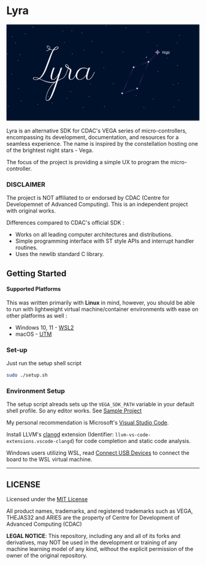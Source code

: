 # Lyra

![](images/lyrabanner.png)

Lyra is an alternative SDK for CDAC's VEGA series of micro-controllers, encompassing its development, documentation, and resources for a seamless experience. The name is inspired by the constellation hosting one of the brightest night stars - Vega.

The focus of the project is providing a simple UX to program the micro-controller.

### **DISCLAIMER** 
The project is NOT affiliated to or endorsed by CDAC (Centre for Developemnet of Advanced Computing). This is an independent project with original works.

Differences compared to CDAC's official SDK :
- Works on all leading computer architectures and distributions.
- Simple programming interface with ST style APIs and interrupt handler routines.
- Uses the newlib standard C library.

## Getting Started

#### Supported Platforms
This was written primarily with **Linux** in mind, however, you should be able to run with lightweight virtual machine/container environments with ease on other platforms as well :
- Windows 10, 11 - [WSL2](https://learn.microsoft.com/en-us/windows/wsl/install)
- macOS - [UTM](https://github.com/utmapp/UTM)

### Set-up
Just run the setup shell script 
```sh
sudo ./setup.sh
```

### Environment Setup

The setup script alreads sets up the `VEGA_SDK_PATH` variable in your default shell profile. So any editor works. See [Sample Project](examples/Blinky/)

My personal recommendation is Microsoft's [Visual Studio Code](https://code.visualstudio.com).

Install LLVM's [clangd](https://clangd.llvm.org) extension (Identifier: `llvm-vs-code-extensions.vscode-clangd`) for code completion and static code analysis.

Windows users utilizing WSL, read [Connect USB Devices](https://learn.microsoft.com/en-us/windows/wsl/connect-usb) to connect the board to the WSL virtual machine.

---

## LICENSE

Licensed under the [MIT License](LICENSE)

All product names, trademarks, and registered trademarks such as VEGA, THEJAS32 and ARIES are the property of Centre for Development of Advanced Computing (CDAC)

**LEGAL NOTICE**: This repository, including any and all of its forks and derivatives, may NOT be used in the development or training of any machine learning model of any kind, without the explicit permission of the owner of the original repository.


